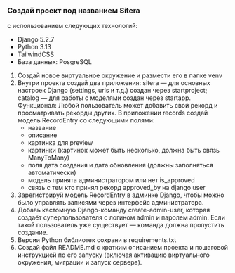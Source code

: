 ### Создай проект под названием Sitera 
с использованием следующих технологий:
- Django 5.2.7
- Python 3.13
- TailwindCSS
- База данных: PosgreSQL


1. Создай новое виртуальное окружение и размести его в папке venv
2. Внутри проекта создай два приложения:
    sitera — для основных настроек Django (settings, urls и т.д.) создан через startproject;
    catalog — для работы с моделями создан через startapp.
    Функционал:
    Любой пользователь может добавить свой рекорд и просматривать рекорды других.
    В приложении records создай модель RecordEntry со следующими полями:
    - название
    - описание
    - картинка для preview
    - картинки (картинок может быть несколько, должна быть связь ManyToMany)
    - поля дата создания и дата обновления (должны заполняться автоматически)
    - модель принята администратором или нет is_approved
    - связь с тем кто принял рекорд approved_by на django user
3. Зарегистрируй модель RecordEntry в админке Django, чтобы можно было управлять записями через интерфейс администратора.
4. Добавь кастомную Django-команду create-admin-user, которая создаёт суперпользователя с логином admin и паролем admin. Если такой пользователь уже существует — команда должна пропустить создание.
5. Версии Python библиотек сохрани в requirements.txt
6. Создай файл README.md с кратким описанием проекта и пошаговой инструкцией по его запуску (включая активацию виртуального окружения, миграции и запуск сервера).
